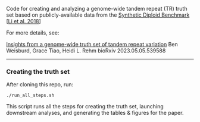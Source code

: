 Code for creating and analyzing a genome-wide tandem repeat (TR) truth set based on publicly-available data from the 
[Synthetic Diploid Benchmark](https://github.com/lh3/CHM-eval) [[Li et al. 2018](https://www.ncbi.nlm.nih.gov/pmc/articles/PMC6341484/)]

For more details, see:  
  
[Insights from a genome-wide truth set of tandem repeat variation](https://www.biorxiv.org/content/10.1101/2023.05.05.539588v1)
Ben Weisburd, Grace Tiao, Heidi L. Rehm
bioRxiv 2023.05.05.539588

---
### Creating the truth set

After cloning this repo, run:
```
./run_all_steps.sh
```
This script runs all the steps for creating the truth set, launching downstream analyses, and generating the tables & figures for the paper.

